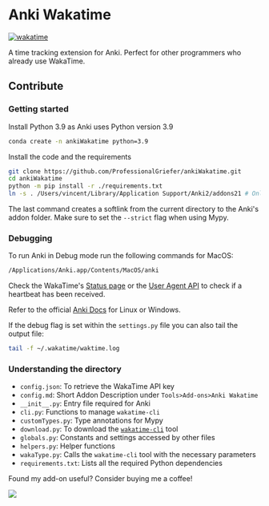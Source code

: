 # Anki Wakatime

[![wakatime](https://wakatime.com/badge/github/ProfessionalGriefer/ankiWakatime.svg)](https://wakatime.com/badge/github/ProfessionalGriefer/ankiWakatime)

A time tracking extension for Anki.
Perfect for other programmers who already use WakaTime.

## Contribute

### Getting started

Install Python 3.9 as Anki uses Python version 3.9

```bash
conda create -n ankiWakatime python=3.9
```

Install the code and the requirements

```bash
git clone https://github.com/ProfessionalGriefer/ankiWakatime.git
cd ankiWakatime
python -m pip install -r ./requirements.txt
ln -s . /Users/vincent/Library/Application Support/Anki2/addons21 # Only on MacOS
```

The last command creates a softlink from the current directory to the Anki's addon folder.
Make sure to set the `--strict` flag when using Mypy.

### Debugging

To run Anki in Debug mode run the following commands for MacOS:

```bash
/Applications/Anki.app/Contents/MacOS/anki
```

Check the WakaTime's [Status page](https://wakatime.com/plugins/status) or the [User Agent API](https://wakatime.com/api/v1/users/current/user_agents) to check if a heartbeat has been received.

Refer to the official [Anki Docs](https://addon-docs.ankiweb.net/console-output.html) for Linux or Windows.

If the debug flag is set within the `settings.py` file you can also tail the output file:

```bash
tail -f ~/.wakatime/waktime.log
```

### Understanding the directory

- `config.json`: To retrieve the WakaTime API key
- `config.md`: Short Addon Description under `Tools>Add-ons>Anki Wakatime`
- `__init__.py`: Entry file required for Anki
- `cli.py`: Functions to manage `wakatime-cli`
- `customTypes.py`: Type annotations for Mypy
- `download.py`: To download the [`wakatime-cli`](https://github.com/wakatime/wakatime-cli) tool
- `globals.py`: Constants and settings accessed by other files
- `helpers.py`: Helper functions
- `wakaType.py`: Calls the `wakatime-cli` tool with the necessary parameters
- `requirements.txt`: Lists all the required Python dependencies

Found my add-on useful? Consider buying me a coffee!

<a href="https://www.buymeacoffee.com/vincentnahn"><img src="https://img.buymeacoffee.com/button-api/?text=Buy me a coffee&emoji=☕&slug=vincentnahn&button_colour=800020&font_colour=ffffff&font_family=Inter&outline_colour=ffffff&coffee_colour=FFDD00" /></a>
